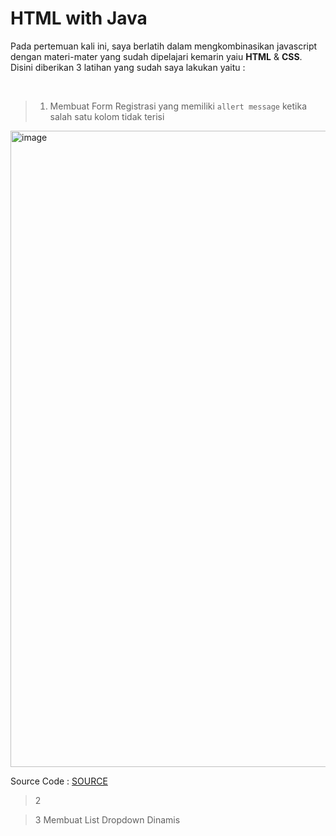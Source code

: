 # HTML with Java

Pada pertemuan kali ini, saya berlatih dalam mengkombinasikan javascript dengan materi-mater yang sudah dipelajari kemarin yaiu **HTML** & **CSS**. Disini diberikan
3 latihan yang sudah saya lakukan yaitu :

<br>

> 1. Membuat Form Registrasi yang memiliki `allert message` ketika salah satu kolom tidak terisi

<img width="1919" height="1018" alt="image" src="https://github.com/user-attachments/assets/2deb444d-bf40-478f-ad2b-f6d32136850e" />

Source Code : [SOURCE](no1.html)

> 2

> 3 Membuat List Dropdown Dinamis



